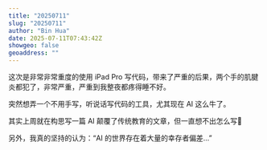 ```yaml
---
title: "20250711"
slug: "20250711"
author: "Bin Hua"
date: 2025-07-11T07:43:42Z
showgeo: false
geoaddress: ""
---
```


这次是非常非常重度的使用 iPad Pro 写代码，带来了严重的后果，两个手的肌腱炎都犯了，非常严重，严重到我整夜都疼得睡不好。

突然想弄一个不用手写，听说话写代码的工具，尤其现在 AI 这么牛了。

其实上周就在构思写一篇 AI 颠覆了传统教育的文章，但一直想不出怎么写🤷

另外，我真的坚持的认为：“AI 的世界存在着大量的幸存者偏差...”